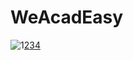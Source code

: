 # WeAcadEasy

![1](https://user-images.githubusercontent.com/75736639/137580568-02574d05-c6f3-4fbc-a43d-fc2fd15e8b60.jpeg)[2](https://user-images.githubusercontent.com/75736639/137580566-b3d5e336-ceb7-4d9e-8140-1dd851e4f1d7.jpeg)[3](https://user-images.githubusercontent.com/75736639/137580563-abab8742-73b0-4748-9dc6-80ba747da231.jpeg)[4](https://user-images.githubusercontent.com/75736639/137580559-16c0c1e3-c279-4a67-9591-222b7231833b.jpeg)
